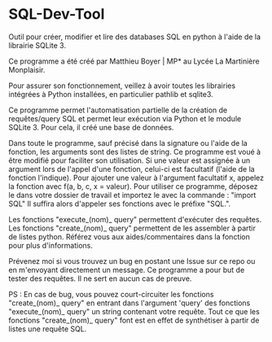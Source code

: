 # SQL-Dev-Tool
Outil pour créer, modifier et lire des databases SQL en python à l'aide de la librairie SQLite 3.

Ce programme a été créé par Matthieu Boyer | MP* au Lycée La Martinière Monplaisir.

Pour assurer son fonctionnement, veillez à avoir toutes les librairies intégrées à Python installées, en particulier pathlib et sqlite3. 

Ce programme permet l'automatisation partielle de la création de requêtes/query SQL et permet leur exécution via Python et le module SQLite 3. Pour cela, il créé une base de données. 

Dans toute le programme, sauf précisé dans la signature ou l'aide de la fonction, les arguments sont des listes de string.
Ce programme est voué à être modifié pour faciliter son utilisation. Si une valeur est assignée à un argument lors de l'appel d'une fonction, celui-ci est facultatif (l'aide de la fonction l'indique). Pour ajouter une valeur à l'argument facultatif x, appelez la fonction avec f(a, b, c, x = valeur).
Pour utiliser ce programme, déposez le dans votre dossier de travail et importez le avec la commande : "import SQL"
Il suffira alors d'appeler ses fonctions avec le préfixe "SQL.".

Les fonctions "execute_(nom)_ query" permettent d'exécuter des requêtes. Les fonctions "create_(nom)_ query" permettent de les assembler à partir de listes python. Référez vous aux aides/commentaires dans la fonction pour plus d'informations.

Prévenez moi si vous trouvez un bug en postant une Issue sur ce repo ou en m'envoyant directement un message.
Ce programme a pour but de tester des requêtes. Il ne sert en aucun cas de preuve.





PS : En cas de bug, vous pouvez court-circuiter les fonctions "create_(nom)_ query" en entrant dans l'argument 'query' des fonctions "execute_(nom)_ query" un string contenant votre requête. Tout ce que les fonctions "create_(nom)_ query" font est en effet de synthétiser à partir de listes une requête SQL. 
